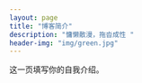 ```yaml
---
layout: page
title: "博客简介"
description: "慵懒散漫，拖沓成性 " 
header-img: "img/green.jpg"
---
```


这一页填写你的自我介绍。






